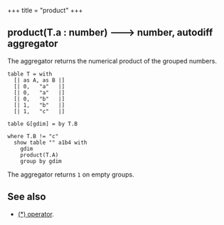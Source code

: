 +++
title = "product"
+++

## product(T.a : number) 🡒 number, autodiff aggregator

The aggregator returns the numerical product of the grouped numbers.

```envision
table T = with
  [| as A, as B |]
  [| 0,   "a"   |]
  [| 0,   "a"   |]
  [| 0,   "b"   |]
  [| 1,   "b"   |]
  [| 1,   "c"   |]

table G[gdim] = by T.B

where T.B != "c"
  show table "" a1b4 with
    gdim
    product(T.A)
    group by gdim
```

The aggregator returns `1` on empty groups.

## See also

* [(*) operator](../../_/multiply/).
